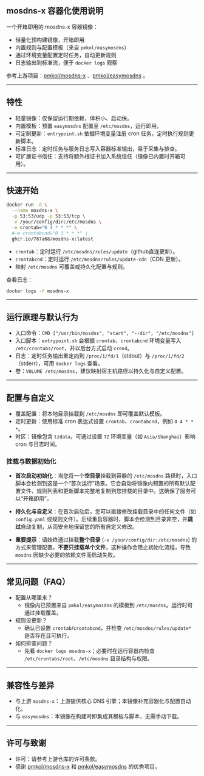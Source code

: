 ## mosdns-x 容器化使用说明

一个开箱即用的 mosdns-x 容器镜像：
- 轻量化预构建镜像，开箱即用
- 内置规则与配置模板（来自 `pmkol/easymosdns`）
- 通过环境变量配置定时任务，自动更新规则
- 日志输出到标准流，便于 `docker logs` 观察

参考上游项目：[pmkol/mosdns-x](https://github.com/pmkol/mosdns-x) 、[pmkol/easymosdns](https://github.com/pmkol/easymosdns) 。

---

## 特性

- 轻量镜像：仅保留运行期依赖，体积小、启动快。
- 内置模板：预置 `easymosdns` 配置至 `/etc/mosdns`，运行即用。
- 可定制更新：`entrypoint.sh` 依据环境变量注册 cron 任务，定时执行规则更新脚本。
- 标准日志：定时任务与服务日志写入容器标准输出，易于采集与排查。
- 可扩展证书信任：支持将额外根证书加入系统信任（镜像已内置时开箱可用）。

---

## 快速开始

```sh
docker run -d \
  --name mosdns-x \
  -p 53:53/udp -p 53:53/tcp \
  -v /your/config/dir:/etc/mosdns \
  -e crontab="0 4 * * *" \
  #-e crontabcnd="0 3 * * *" \
  ghcr.io/787a68/mosdns-x:latest
```

- `crontab`：定时运行 `/etc/mosdns/rules/update`（github直连更新）。
- `crontabcnd`：定时运行 `/etc/mosdns/rules/update-cdn`（CDN 更新）。
- 映射 `/etc/mosdns` 可覆盖或持久化配置与规则。

查看日志：

```sh
docker logs -f mosdns-x
```

---

## 运行原理与默认行为

- 入口命令：`CMD ["/usr/bin/mosdns", "start", "--dir", "/etc/mosdns"]`
- 入口脚本：`entrypoint.sh` 会根据 `crontab`、`crontabcnd` 环境变量写入 `/etc/crontabs/root`，并以后台方式启动 `crond`。
- 日志：定时任务输出重定向到 `/proc/1/fd/1`（stdout）与 `/proc/1/fd/2`（stderr），可用 `docker logs` 查看。
- 卷：`VOLUME /etc/mosdns`，建议映射宿主机路径以持久化与自定义配置。

---

## 配置与自定义

- 覆盖配置：将本地目录挂载到 `/etc/mosdns` 即可覆盖默认模板。
- 定时更新：使用标准 cron 表达式设置 `crontab`、`crontabcnd`，例如 `0 4 * * *`。
- 时区：镜像包含 `tzdata`，可通过设置 `TZ` 环境变量（如 `Asia/Shanghai`）影响 cron 与日志时间。

### 挂载与数据初始化

- **首次启动初始化**：当您将一个**空目录**挂载到容器的 `/etc/mosdns` 路径时，入口脚本会检测到这是一个“首次运行”场景。它会自动将镜像内预置的所有默认配置文件、规则列表和更新脚本完整地复制到您挂载的目录中。这确保了服务可以“开箱即用”。

- **持久化与自定义**：在首次启动后，您可以直接修改挂载目录中的任何文件（如 `config.yaml` 或规则文件）。后续重启容器时，脚本会检测到目录非空，并**跳过**自动复制，从而安全地保留您的所有自定义修改。

- **重要提示**：请始终通过挂载**整个目录** (`-v /your/config/dir:/etc/mosdns`) 的方式来管理配置。**不要只挂载单个文件**，这种操作会阻止初始化流程，导致 `mosdns` 因缺少必要的依赖文件而启动失败。

---

## 常见问题（FAQ）

- 配置从哪里来？
  - 镜像内已预置来自 `pmkol/easymosdns` 的模板到 `/etc/mosdns`。运行时可通过挂载覆盖。
- 规则没更新？
  - 确认已设置 `crontab`/`crontabcnd`，并检查 `/etc/mosdns/rules/update*` 是否存在且可执行。
- 如何排查问题？
  - 先看 `docker logs mosdns-x`；必要时在运行容器内检查 `/etc/crontabs/root`、`/etc/mosdns` 目录结构与权限。

---

## 兼容性与差异

- 与上游 `mosdns-x`：上游提供核心 DNS 引擎；本镜像补充容器化与配置自动化。
- 与 `easymosdns`：本镜像在构建时即集成其模板与脚本，无需手动下载。

---

## 许可与致谢

- 许可：请参考上游仓库的许可条款。
- 感谢 [pmkol/mosdns-x](https://github.com/pmkol/mosdns-x) 和 [pmkol/easymosdns](https://github.com/pmkol/easymosdns) 的优秀项目。


